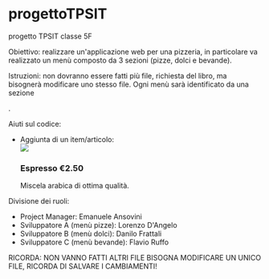 # progettoTPSIT
progetto TPSIT classe 5F

Obiettivo: realizzare un'applicazione web per una pizzeria, in particolare va realizzato un menù composto da 3 sezioni (pizze, dolci e bevande).

Istruzioni: non dovranno essere fatti più file, richiesta del libro, ma bisognerà modificare uno stesso file. Ogni menù sarà identificato da una sezione <div>.

Aiuti sul codice:
- Aggiunta di un item/articolo:
  <div class = "tm-list-item">
    <img src="img/item.png" class="tm-list-item-img">
    <div class="tm-black-bg tm-list-item-text">
      <h3 class="tm-list-item-name">Espresso <span class="tm-list-item-price">€2.50</span></h3>
      <p class="tm-list-item-description">Miscela arabica di ottima qualità. </p>
    </div>
  </div>

Divisione dei ruoli:
- Project Manager: Emanuele Ansovini
- Sviluppatore A (menù pizze): Lorenzo D'Angelo
- Sviluppatore B (menù dolci): Danilo Frattali
- Sviluppatore C (menù bevande): Flavio Ruffo

RICORDA: NON VANNO FATTI ALTRI FILE BISOGNA MODIFICARE UN UNICO FILE, RICORDA DI SALVARE I CAMBIAMENTI!
